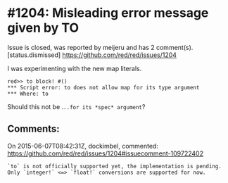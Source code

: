 
#1204: Misleading error message given by TO
================================================================================
Issue is closed, was reported by meijeru and has 2 comment(s).
[status.dismissed]
<https://github.com/red/red/issues/1204>

I was experimenting with the new map literals.

```
red>> to block! #()
*** Script error: to does not allow map for its type argument
*** Where: to
```

Should this not be .`..for its *spec* argument`?



Comments:
--------------------------------------------------------------------------------

On 2015-06-07T08:42:31Z, dockimbel, commented:
<https://github.com/red/red/issues/1204#issuecomment-109722402>

    `to` is not officially supported yet, the implementation is pending. Only `integer!` <=> `float!` conversions are supported for now.

